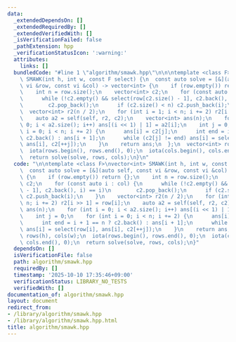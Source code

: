 ```yaml
---
data:
  _extendedDependsOn: []
  _extendedRequiredBy: []
  _extendedVerifiedWith: []
  _isVerificationFailed: false
  _pathExtension: hpp
  _verificationStatusIcon: ':warning:'
  attributes:
    links: []
  bundledCode: "#line 1 \"algorithm/smawk.hpp\"\n\n\ntemplate <class F>\nvector<int>\
    \ SMAWK(int h, int w, const F select) {\n  const auto solve = [&](auto self, const\
    \ vi &row, const vi &col) -> vector<int> {\n    if (row.empty()) return {};\n\
    \    int n = row.size();\n    vector<int> c2;\n    for (const auto i : col) {\n\
    \      while (!c2.empty() && select(row[c2.size() - 1], c2.back(), i) == i)\n\
    \        c2.pop_back();\n      if (c2.size() < n) c2.push_back(i);\n    }\n  \
    \  vector<int> r2(n / 2);\n    for (int i = 1; i < n; i += 2) r2[i >> 1] = row[i];\n\
    \    auto a2 = self(self, r2, c2);\n    vector<int> ans(n);\n    for (int i =\
    \ 0; i < a2.size(); i++) ans[(i << 1) | 1] = a2[i];\n    int j = 0;\n    for (int\
    \ i = 0; i < n; i += 2) {\n      ans[i] = c2[j];\n      int end = i + 1 == n ?\
    \ c2.back() : ans[i + 1];\n      while (c2[j] != end) ans[i] = select(row[i],\
    \ ans[i], c2[++j]);\n    }\n    return ans;\n  };\n  vector<int> rows(h), cols(w);\n\
    \  iota(rows.begin(), rows.end(), 0);\n  iota(cols.begin(), cols.end(), 0);\n\
    \  return solve(solve, rows, cols);\n}\n"
  code: "\n\ntemplate <class F>\nvector<int> SMAWK(int h, int w, const F select) {\n\
    \  const auto solve = [&](auto self, const vi &row, const vi &col) -> vector<int>\
    \ {\n    if (row.empty()) return {};\n    int n = row.size();\n    vector<int>\
    \ c2;\n    for (const auto i : col) {\n      while (!c2.empty() && select(row[c2.size()\
    \ - 1], c2.back(), i) == i)\n        c2.pop_back();\n      if (c2.size() < n)\
    \ c2.push_back(i);\n    }\n    vector<int> r2(n / 2);\n    for (int i = 1; i <\
    \ n; i += 2) r2[i >> 1] = row[i];\n    auto a2 = self(self, r2, c2);\n    vector<int>\
    \ ans(n);\n    for (int i = 0; i < a2.size(); i++) ans[(i << 1) | 1] = a2[i];\n\
    \    int j = 0;\n    for (int i = 0; i < n; i += 2) {\n      ans[i] = c2[j];\n\
    \      int end = i + 1 == n ? c2.back() : ans[i + 1];\n      while (c2[j] != end)\
    \ ans[i] = select(row[i], ans[i], c2[++j]);\n    }\n    return ans;\n  };\n  vector<int>\
    \ rows(h), cols(w);\n  iota(rows.begin(), rows.end(), 0);\n  iota(cols.begin(),\
    \ cols.end(), 0);\n  return solve(solve, rows, cols);\n}"
  dependsOn: []
  isVerificationFile: false
  path: algorithm/smawk.hpp
  requiredBy: []
  timestamp: '2025-10-10 17:35:46+09:00'
  verificationStatus: LIBRARY_NO_TESTS
  verifiedWith: []
documentation_of: algorithm/smawk.hpp
layout: document
redirect_from:
- /library/algorithm/smawk.hpp
- /library/algorithm/smawk.hpp.html
title: algorithm/smawk.hpp
---
```

